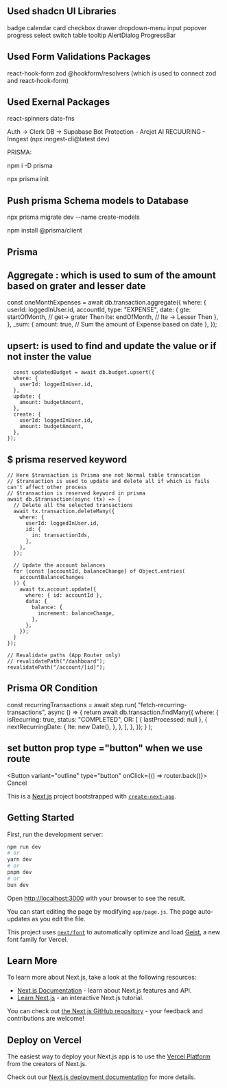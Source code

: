 
## Used shadcn UI Libraries


badge
calendar
card
checkbox
drawer
dropdown-menu
input
popover
progress
select
switch
table
tooltip
AlertDialog
ProgressBar



## Used Form Validations Packages

react-hook-form
zod
@hookform/resolvers (which is used to connect zod and react-hook-form)

## Used Exernal Packages

react-spinners
date-fns


Auth -> Clerk
DB -> Supabase
Bot Protection - Arcjet
AI RECUURING - Inngest (npx inngest-cli@latest dev)

PRISMA:

npm i -D prisma

npx prisma init

## Push prisma Schema models to Database
npx prisma migrate dev --name create-models

npm install @prisma/client


## Prisma

## Aggregate :  which is used to sum of the amount based on grater and lesser date

const oneMonthExpenses = await db.transaction.aggregate({
    where: {
      userId: loggedInUser.id,
      accountId,
      type: "EXPENSE",
      date: {
        gte: startOfMonth, // get-> grater Then
        lte: endOfMonth, // lte -> Lesser Then
      },
    },
    _sum: {
      amount: true, // Sum the amount of Expense based on date
    },
  });


 ## upsert: is used to find and update the value or if not inster the value

      const updatedBudget = await db.budget.upsert({
      where: {
        userId: loggedInUser.id,
      },
      update: {
        amount: budgetAmount,
      },
      create: {
        userId: loggedInUser.id,
        amount: budgetAmount,
      },
    });


## $ prisma reserved keyword
    // Here $transaction is Prisma one not Normal table transcation
    // $transaction is used to update and delete all if which is fails can't affect other process
    // $transaction is reserved keyword in prisma
    await db.$transaction(async (tx) => {
      // Delete all the selected transactions
      await tx.transaction.deleteMany({
        where: {
          userId: loggedInUser.id,
          id: {
            in: transactionIds,
          },
        },
      });

      // Update the account balances
      for (const [accountId, balanceChange] of Object.entries(
        accountBalanceChanges
      )) {
        await tx.account.update({
          where: { id: accountId },
          data: {
            balance: {
              increment: balanceChange,
            },
          },
        });
      }
    });

    // Revalidate paths (App Router only)
    // revalidatePath("/dashboard");
    revalidatePath("/account/[id]");


## Prisma OR Condition

 const recurringTransactions = await step.run(
      "fetch-recurring-transactions",
      async () => {
        return await db.transaction.findMany({
          where: {
            isRecurring: true,
            status: "COMPLETED",
            OR: [
              { lastProcessed: null },
              {
                nextRecurringDate: {
                  lte: new Date(),
                },
              },
            ],
          },
        });
      }
    );

## set button prop type ="button" when we use route

 <Button variant="outline"
  type="button"
   onClick={() => router.back()}>
          Cancel
        </Button>


This is a [Next.js](https://nextjs.org) project bootstrapped with [`create-next-app`](https://github.com/vercel/next.js/tree/canary/packages/create-next-app).

## Getting Started

First, run the development server:

```bash
npm run dev
# or
yarn dev
# or
pnpm dev
# or
bun dev
```

Open [http://localhost:3000](http://localhost:3000) with your browser to see the result.

You can start editing the page by modifying `app/page.js`. The page auto-updates as you edit the file.

This project uses [`next/font`](https://nextjs.org/docs/app/building-your-application/optimizing/fonts) to automatically optimize and load [Geist](https://vercel.com/font), a new font family for Vercel.

## Learn More

To learn more about Next.js, take a look at the following resources:

- [Next.js Documentation](https://nextjs.org/docs) - learn about Next.js features and API.
- [Learn Next.js](https://nextjs.org/learn) - an interactive Next.js tutorial.

You can check out [the Next.js GitHub repository](https://github.com/vercel/next.js) - your feedback and contributions are welcome!

## Deploy on Vercel

The easiest way to deploy your Next.js app is to use the [Vercel Platform](https://vercel.com/new?utm_medium=default-template&filter=next.js&utm_source=create-next-app&utm_campaign=create-next-app-readme) from the creators of Next.js.

Check out our [Next.js deployment documentation](https://nextjs.org/docs/app/building-your-application/deploying) for more details.
